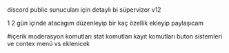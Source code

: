 # 
discord public sunucuları için detaylı bi süpervizor v12


1 2 gün içinde atacagım düzenleyip bir kaç özellik ekleyip paylaşıcam 







#içerik
moderasyon komutları 
stat komutları 
kayıt komutları 
buton sistemleri ve contex menü vs eklenicek
